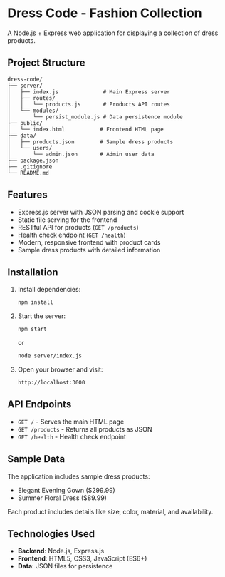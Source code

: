 # Dress Code - Fashion Collection

A Node.js + Express web application for displaying a collection of dress products.

## Project Structure

```
dress-code/
├── server/
│   ├── index.js              # Main Express server
│   ├── routes/
│   │   └── products.js       # Products API routes
│   └── modules/
│       └── persist_module.js # Data persistence module
├── public/
│   └── index.html           # Frontend HTML page
├── data/
│   ├── products.json        # Sample dress products
│   └── users/
│       └── admin.json       # Admin user data
├── package.json
├── .gitignore
└── README.md
```

## Features

- Express.js server with JSON parsing and cookie support
- Static file serving for the frontend
- RESTful API for products (`GET /products`)
- Health check endpoint (`GET /health`)
- Modern, responsive frontend with product cards
- Sample dress products with detailed information

## Installation

1. Install dependencies:

   ```bash
   npm install
   ```

2. Start the server:

   ```bash
   npm start
   ```

   or

   ```bash
   node server/index.js
   ```

3. Open your browser and visit:
   ```
   http://localhost:3000
   ```

## API Endpoints

- `GET /` - Serves the main HTML page
- `GET /products` - Returns all products as JSON
- `GET /health` - Health check endpoint

## Sample Data

The application includes sample dress products:

- Elegant Evening Gown ($299.99)
- Summer Floral Dress ($89.99)

Each product includes details like size, color, material, and availability.

## Technologies Used

- **Backend**: Node.js, Express.js
- **Frontend**: HTML5, CSS3, JavaScript (ES6+)
- **Data**: JSON files for persistence
